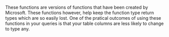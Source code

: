 These functions are versions of functions that have been created by Microsoft. These functions however, help keep the function type return types which are so easily lost. One of the pratical outcomes of using these functions in your queries is that your table columns are less likely to change to type any. 
